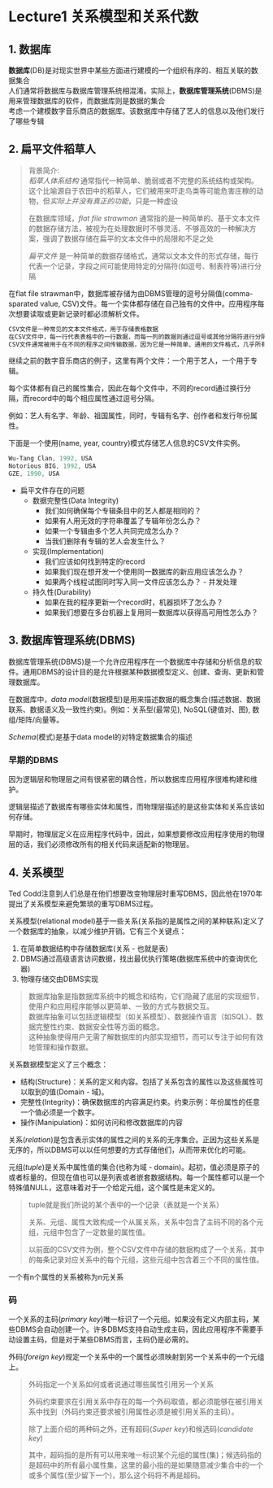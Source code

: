 # Lecture1 关系模型和关系代数

## 1. 数据库

**数据库**(DB)是对现实世界中某些方面进行建模的一个组织有序的、相互关联的数据集合  
人们通常将数据库与数据库管理系统相混淆。实际上，**数据库管理系统**(DBMS)是用来管理数据库的软件，而数据库则是数据的集合  
考虑一个建模数字音乐商店的数据库。该数据库中存储了艺人的信息以及他们发行了哪些专辑

## 2. 扁平文件稻草人

> 背景简介:  
> *稻草人体系结构* 通常指代一种简单、脆弱或者不完整的系统结构或架构。这个比喻源自于农田中的稻草人，它们被用来吓走鸟类等可能危害庄稼的动物，但*实际上并没有真正的功能*，只是一种虚设
>
> 在数据库领域，*flat file strawman* 通常指的是一种简单的、基于文本文件的数据存储方法，被视为在处理数据时不够灵活、不够高效的一种解决方案，强调了数据存储在扁平的文本文件中的局限和不足之处
>
> *扁平文件* 是一种简单的数据存储格式，通常以文本文件的形式存储，每行代表一个记录，字段之间可能使用特定的分隔符(如逗号、制表符等)进行分隔

在flat file strawman中，数据库被存储为由DBMS管理的逗号分隔值(comma-sparated value, CSV)文件。每一个实体都存储在自己独有的文件中。应用程序每次想要读取或更新记录时都必须解析文件。

```powershell
CSV文件是一种常见的文本文件格式，用于存储表格数据
在CSV文件中，每一行代表表格中的一行数据，而每一列的数据则通过逗号或其他分隔符进行分隔
CSV文件通常被用于在不同的程序之间传输数据，因为它是一种简单、通用的文件格式，几乎所有电子表格软件和数据库系统都能够读取和生成CSV文件
```

继续之前的数字音乐商店的例子，这里有两个文件：一个用于艺人，一个用于专辑。  

每个实体都有自己的属性集合，因此在每个文件中，不同的record通过换行分隔，而record中的每个相应属性通过逗号分隔。  

例如：艺人有名字、年龄、祖国属性，同时，专辑有名字、创作者和发行年份属性。  

下面是一个使用(name, year, country)模式存储艺人信息的CSV文件实例。

```powershell
Wu-Tang Clan, 1992, USA
Notorious BIG, 1992, USA
GZE, 1990, USA
```

- 扁平文件存在的问题
  - 数据完整性(Data Integrity)
    - 我们如何确保每个专辑条目中的艺人都是相同的？
    - 如果有人用无效的字符串覆盖了专辑年份怎么办？
    - 如果一个专辑由多个艺人共同完成怎么办？
    - 当我们删除有专辑的艺人会发生什么？
  - 实现(Implementation)
    - 我们应该如何找到特定的record
    - 如果我们现在想开发一个使用同一数据库的新应用应该怎么办？
    - 如果两个线程试图同时写入同一文件应该怎么办？ - 并发处理
  - 持久性(Durability)
    - 如果在我的程序更新一个record时，机器损坏了怎么办？
    - 如果我们想要在多台机器上复用同一数据库以获得高可用性怎么办？

## 3. 数据库管理系统(DBMS)

数据库管理系统(DBMS)是一个允许应用程序在一个数据库中存储和分析信息的软件。通用DBMS的设计目的是允许根据某种数据模型定义、创建、查询、更新和管理数据库。  

在数据库中，*data model*(数据模型)是用来描述数据的概念集合(描述数据、数据联系、数据语义及一致性约束)。例如：关系型(最常见), NoSQL(键值对、图), 数组/矩阵/向量等。  

*Schema*(模式)是基于data model的对特定数据集合的描述

### 早期的DBMS

因为逻辑层和物理层之间有很紧密的耦合性，所以数据库应用程序很难构建和维护。

逻辑层描述了数据库有哪些实体和属性，而物理层描述的是这些实体和关系应该如何存储。

早期时，物理层定义在应用程序代码中，因此，如果想要修改应用程序使用的物理层的话，我们必须修改所有的相关代码来适配新的物理层。

## 4. 关系模型

Ted Codd注意到人们总是在他们想要改变物理层时重写DBMS，因此他在1970年提出了关系模型来避免繁琐的重写DBMS过程。

关系模型(relational model)基于一些关系(关系指的是属性之间的某种联系)定义了一个数据库的抽象，以减少维护开销。它有三个关键点：

1. 在简单数据结构中存储数据库(关系 - 也就是表)
2. DBMS通过高级语言访问数据，找出最优执行策略(数据库系统中的查询优化器)
3. 物理存储交由DBMS实现

> 数据库抽象是指数据库系统中的概念和结构，它们隐藏了底层的实现细节，使用户和应用程序能够以更简单、一致的方式与数据交互。  
> 数据库抽象可以包括逻辑模型（如关系模型）、数据操作语言（如SQL）、数据完整性约束、数据安全性等方面的概念。  
> 这种抽象使得用户无需了解数据库的内部实现细节，而可以专注于如何有效地管理和操作数据。

关系数据模型定义了三个概念：

- 结构(Structure)：关系的定义和内容。包括了关系包含的属性以及这些属性可以取到的值(Domain - 域)。
- 完整性(Integrity)：确保数据库的内容满足约束。约束示例：年份属性的任意一个值必须是一个数字。
- 操作(Manipulation)：如何访问和修改数据库的内容

关系(*relation*)是包含表示实体的属性之间的关系的无序集合。正因为这些关系是无序的，所以DBMS可以以任何想要的方式存储他们，从而带来优化的可能。

元组(*tuple*)是关系中属性值的集合(也称为域 - domain)。起初，值必须是原子的或者标量的，但现在值也可以是列表或者嵌套数据结构。每一个属性都可以是一个特殊值NULL，这意味着对于一个给定元组，这个属性是未定义的。

> tuple就是我们所说的某个表中的一个记录（表就是一个关系）
>
> 关系、元组、属性大致构成一个从属关系，关系中包含了主码不同的各个元组，元组中包含了一定数量的属性值。
>
> 以前面的CSV文件为例，整个CSV文件中存储的数据构成了一个关系，其中的每条记录对应关系中的每个元组，这些元组中包含着三个不同的属性值。

一个有n个属性的关系被称为n元关系

### 码

一个关系的主码(*primary key*)唯一标识了一个元组。如果没有定义内部主码，某些DBMS会自动创建一个。许多DBMS支持自动生成主码，因此应用程序不需要手动设置主码，但是对于某些DBMS而言，主码仍是必需的。

外码(*foreign key*)规定一个关系中的一个属性必须映射到另一个关系中的一个元组上。

> 外码指定一个关系如何或者说通过哪些属性引用另一个关系
>
> 外码约束要求在引用关系中存在的每一个外码取值，都必须能够在被引用关系中找到（外码约束还要求被引用属性必须是被引用关系的主码）。
>
> 除了上面介绍的两种码之外，还有超码(*Super key*)和候选码(*candidate key*)
>
> 其中，超码指的是所有可以用来唯一标识某个元组的属性(集)；候选码指的是超码中的所有最小属性集，这里的最小指的是如果随意减少集合中的一个或多个属性(至少留下一个)，那么这个码将不再是超码。
